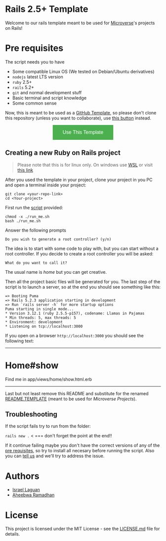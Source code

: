 # Rails 2.5+ Template

Welcome to our rails template meant to be used for [Microverse](https://www.microverse.org/)'s projects on Rails!

# Pre requisites

The script needs you to have

- Some compatible Linux OS (We tested on Debian/Ubuntu derivatives)
- `nodejs` latest LTS version
- `ruby` 2.5+
- `rails` 5.2+
- `git` and normal development stuff
- Basic terminal and script knowledge
- Some common sense

Now, this is meant to be used as a [GitHub Template](https://help.github.com/en/github/creating-cloning-and-archiving-repositories/creating-a-repository-from-a-template),
so please don't clone this repository (unless you want to collaborate), 
use [this button](https://github.com/Israel-Laguan/rails-2.5-app/generate) instead.

<style>
/* https://www.w3schools.com/css/css3_buttons.asp */
    button {
        background-color: #4CAF50;
        border: none;
        color: white;
        padding: 15px 32px;
        text-align: center;
        text-decoration: none;
        display: inline-block;
        font-size: 16px;
        transition-duration: 0.4s;
    }

    button:hover{
        background-color: white;
        color: black;
    }
</style>
<div align="center">
    <a href="https://github.com/Israel-Laguan/rails-2.5-app/generate" target="_blank">
        <button>
            Use This Template
        </button>
    </a>
</div>

## Creating a new Ruby on Rails project

> Please note that this is for linux only. On windows use [WSL](https://dev.to/hminaya/how-to-run-ruby-on-rails-with-windows-10-and-wsl-1-4he2) or visit
> [this link](https://lmgtfy.com/?q=install+rails+on+windows)

After you used the template in your project, clone your project in you PC and 
open a terminal inside your project: 

```
git clone <your-repo-link>
cd <Your-project>
````

First run the [script](run_me.sh) provided:

```
chmod -x ./run_me.sh
bash ./run_me.sh
```

Answer the following prompts

`Do you wish to generate a root controller? (y/n)`

The idea is to start with some code to play with, but you can start
without a root controller. If you decide to create a root controller you will be asked:

`What do you want to call it?`

The usual name is _home_ but you can get creative.

Then all the project basic files will be generated for you. The last step of the
script is to launch a server, so at the end you should see something like this:

```
=> Booting Puma
=> Rails 5.2.3 application starting in development
=> Run `rails server -h` for more startup options
Puma starting in single mode...
* Version 3.12.1 (ruby 2.5.5-p157), codename: Llamas in Pajamas
* Min threads: 5, max threads: 5
* Environment: development
* Listening on tcp://localhost:3000

```

If you open on a browser `http://localhost:3000` you should see the following text:

---

<h1>Home#show</h1>

<p>Find me in app/views/home/show.html.erb</p>

---

Last but not least remove this README and substitute for the renamed [README.TEMPLATE](README.TEMPLATE.md) (meant to be used for _Microverse Projects_).

## Troubleshooting

If the script fails try to run from the folder:

`rails new .` < === don't forget the point at the end!!

If it continue failing maybe you don't have the correct versions of any of the [pre requisites](#pre-requisites),
so try to install all necesary before running the script. Also you can [tell us](https://github.com/Israel-Laguan/rails-2.5-app/issues) and we'll try to address the issue.

# Authors

- [Israel Laguan](https://github.com/Israel-Laguan)
- [Aheebwa Ramadhan](https://github.com/raheebwa)

# License

This project is licensed under the MIT License - see the [LICENSE.md](LICENSE.md) file for details.
